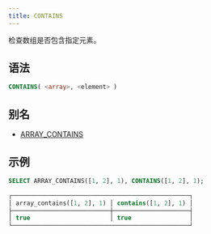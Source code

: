 ```yaml
---
title: CONTAINS
---
```


检查数组是否包含指定元素。

## 语法

```sql
CONTAINS( <array>, <element> )
```

## 别名

- [ARRAY_CONTAINS](array-contains.md)

## 示例

```sql
SELECT ARRAY_CONTAINS([1, 2], 1), CONTAINS([1, 2], 1);

┌─────────────────────────────────────────────────┐
│ array_contains([1, 2], 1) │ contains([1, 2], 1) │
├───────────────────────────┼─────────────────────┤
│ true                      │ true                │
└─────────────────────────────────────────────────┘
```
